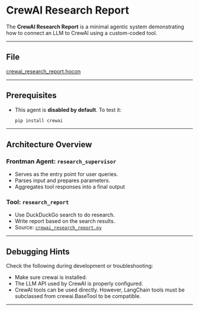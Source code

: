 # CrewAI Research Report

The **CrewAI Research Report** is a minimal agentic system demonstrating how to connect an LLM to CrewAI using a custom-coded tool.

---

## File

[crewai_research_report.hocon](../../registries/crewai_research_report.hocon)

---

## Prerequisites

- This agent is **disabled by default**. To test it:
  ```bash
  pip install crewai
  ```

---


## Architecture Overview

### Frontman Agent: `research_supervisor`
- Serves as the entry point for user queries.
- Parses input and prepares parameters.
- Aggregates tool responses into a final output

### Tool: `research_report`
- Use DuckDuckGo search to do research.
- Write report based on the search results.
- Source: [`crewai_research_report.py`](../../coded_tools/crewai_research_report.py)

---

## Debugging Hints

Check the following during development or troubleshooting:

- Make sure crewai is installed.
- The LLM API used by CrewAI is properly configured.
- CrewAI tools can be used directly. However, LangChain tools must be subclassed from crewai.BaseTool to be compatible.

---
